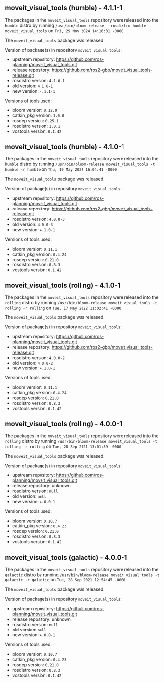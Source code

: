 ## moveit_visual_tools (humble) - 4.1.1-1

The packages in the `moveit_visual_tools` repository were released into the `humble` distro by running `/usr/bin/bloom-release --rosdistro humble moveit_visual_tools` on `Fri, 29 Nov 2024 14:16:31 -0000`

The `moveit_visual_tools` package was released.

Version of package(s) in repository `moveit_visual_tools`:

- upstream repository: https://github.com/ros-planning/moveit_visual_tools.git
- release repository: https://github.com/ros2-gbp/moveit_visual_tools-release.git
- rosdistro version: `4.1.0-1`
- old version: `4.1.0-1`
- new version: `4.1.1-1`

Versions of tools used:

- bloom version: `0.12.0`
- catkin_pkg version: `1.0.0`
- rosdep version: `0.25.1`
- rosdistro version: `1.0.1`
- vcstools version: `0.1.42`


## moveit_visual_tools (humble) - 4.1.0-1

The packages in the `moveit_visual_tools` repository were released into the `humble` distro by running `/usr/bin/bloom-release moveit_visual_tools -t humble -r humble` on `Thu, 19 May 2022 16:04:41 -0000`

The `moveit_visual_tools` package was released.

Version of package(s) in repository `moveit_visual_tools`:

- upstream repository: https://github.com/ros-planning/moveit_visual_tools.git
- release repository: https://github.com/ros2-gbp/moveit_visual_tools-release.git
- rosdistro version: `4.0.0-3`
- old version: `4.0.0-3`
- new version: `4.1.0-1`

Versions of tools used:

- bloom version: `0.11.1`
- catkin_pkg version: `0.4.24`
- rosdep version: `0.21.0`
- rosdistro version: `0.8.3`
- vcstools version: `0.1.42`


## moveit_visual_tools (rolling) - 4.1.0-1

The packages in the `moveit_visual_tools` repository were released into the `rolling` distro by running `/usr/bin/bloom-release moveit_visual_tools -t rolling -r rolling` on `Tue, 17 May 2022 11:02:41 -0000`

The `moveit_visual_tools` package was released.

Version of package(s) in repository `moveit_visual_tools`:

- upstream repository: https://github.com/ros-planning/moveit_visual_tools.git
- release repository: https://github.com/ros2-gbp/moveit_visual_tools-release.git
- rosdistro version: `4.0.0-2`
- old version: `4.0.0-2`
- new version: `4.1.0-1`

Versions of tools used:

- bloom version: `0.11.1`
- catkin_pkg version: `0.4.24`
- rosdep version: `0.21.0`
- rosdistro version: `0.8.3`
- vcstools version: `0.1.42`


## moveit_visual_tools (rolling) - 4.0.0-1

The packages in the `moveit_visual_tools` repository were released into the `rolling` distro by running `/usr/bin/bloom-release moveit_visual_tools -t rolling -r rolling` on `Tue, 28 Sep 2021 13:01:39 -0000`

The `moveit_visual_tools` package was released.

Version of package(s) in repository `moveit_visual_tools`:

- upstream repository: https://github.com/ros-planning/moveit_visual_tools.git
- release repository: unknown
- rosdistro version: `null`
- old version: `null`
- new version: `4.0.0-1`

Versions of tools used:

- bloom version: `0.10.7`
- catkin_pkg version: `0.4.23`
- rosdep version: `0.21.0`
- rosdistro version: `0.8.3`
- vcstools version: `0.1.42`


## moveit_visual_tools (galactic) - 4.0.0-1

The packages in the `moveit_visual_tools` repository were released into the `galactic` distro by running `/usr/bin/bloom-release moveit_visual_tools -t galactic -r galactic` on `Tue, 28 Sep 2021 12:54:45 -0000`

The `moveit_visual_tools` package was released.

Version of package(s) in repository `moveit_visual_tools`:

- upstream repository: https://github.com/ros-planning/moveit_visual_tools.git
- release repository: unknown
- rosdistro version: `null`
- old version: `null`
- new version: `4.0.0-1`

Versions of tools used:

- bloom version: `0.10.7`
- catkin_pkg version: `0.4.23`
- rosdep version: `0.21.0`
- rosdistro version: `0.8.3`
- vcstools version: `0.1.42`


